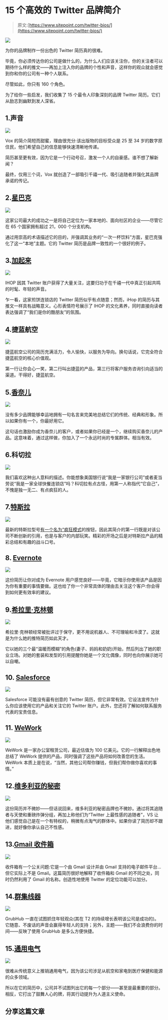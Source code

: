 # 15 个高效的 Twitter 品牌简介

> 原文:[https://www.sitepoint.com/twitter-bios/](https://www.sitepoint.com/twitter-bios/)

![](../Images/facd74078c0e7820e14b41a6f3c28bb9.png)

为你的品牌制作一份出色的 Twitter 简历真的很难。

毕竟，你必须传达你的公司是做什么的，为什么人们应该关注你，你的关注者可以期待什么样的推文——再加上注入你的品牌的个性和声音，这样你的观众就会感觉到你和你的公司有一种个人联系。

尽管如此，你只有 160 个角色。

为了给你一些启发，我们收集了 15 个最令人印象深刻的品牌 Twitter 简历。它们从励志到幽默到发人深省。

## 1.声音

![](../Images/ff63951868d68ad034c1379b5fce4604.png)

Vox 的简介简短而甜蜜，理由很充分:该出版物的目标受众是 25 至 34 岁的数字原住民，他们希望自己的信息能够快速清晰地传递。

简历甚至更有效，因为它是一个行动号召，激发一个人的自豪感。谁不想了解新闻？

最终，仅用三个词，Vox 就创造了一部吸引千禧一代、吸引追随者并强化其品牌承诺的传记。

## 2.[星巴克](https://twitter.com/Starbucks?lang=en)

![](../Images/42d6b1d58d2aef339d448739616000f4.png)

这家公司最大的成功之一是将自己定位为一家本地的、面向社区的企业——尽管它在 65 个国家拥有超过 21，000 个分支机构。

通过用崇高的术语描述它的目的，并强调其业务的“一次一杯饮料”方面，星巴克强化了这一“本地”主题。它的 Twitter 简历是品牌一致性的一个很好的例子。

## 3.[加起来](https://twitter.com/IHOP)

![](../Images/e9a3244e12df75c29fc8388bc7dc8dc5.png)

IHOP 因其 Twitter 账户获得了大量关注，这要归功于在千禧一代中真正引起共鸣的时髦、年轻的声音。

乍一看，这家煎饼连锁店的 Twitter 简历似乎有点随意；然而，iHop 的简历与其推文一样具有战略意义。心形表情符号展示了 IHOP 的文化素养，同时直接向读者表达强调了“我们是你的酷朋友”的氛围。

## 4.捷蓝航空

![](../Images/8795a11f1062b5c1b53edf753b734da1.png)

捷蓝航空公司的简历充满活力，令人愉快，以服务为导向。换句话说，它完全符合捷蓝航空的核心价值观。

第一行让你会心一笑，第二行叫出捷蓝的产品，第三行将客户服务咨询引向适当的渠道。干得好，捷蓝航空。

## 5.[香奈儿](https://twitter.com/CHANEL)

![](../Images/231e2279d1e9ca26df40804b0c0c039a.png)

没有多少品牌能够幸运地拥有一句名言来完美地总结它们的传统、经典和形象。所以如果你有一个，你最好用它。

这句话也激励你成为香奈儿的客户，或者如果你已经是一个，继续购买香奈儿的产品。这意味着，通过这样做，你加入了一个永远时尚的专属群体。相当有效。

## 6.科切拉

![](../Images/94776f795505f993cea399c151fa4120.png)

我们喜欢这种出人意料的描述。你能想象美国银行说“我是一家银行公司”或者麦当劳说“我是一家全球快餐连锁店”吗？科切拉有点古怪，用第一人称指代“它自己”，不愧是独一无二、有点疯狂的人。

## 7.[特斯拉](https://twitter.com/TeslaMotors)

![](../Images/94cd63b20b51d6383d861fb4bebee590.png)

最新的特斯拉型号[有一个名为“疯狂模式](http://www.popsci.com/tesla-model-s-now-insane-mode)的按钮，因此其简介的第一行既是对该公司不断创新的引用，也是与客户的内部玩笑。精彩的开场之后是对特斯拉产品的精彩总结和有趣的战斗口号。

## 8. [Evernote](https://twitter.com/evernote)

![](../Images/346e97f9a97a89b2a380d8183428b849.png)

这份简历让你对成为 Evernote 用户感觉良好——毕竟，它暗示你使用该产品是因为你有重要的事情要做。这也给了你一个非常具体的理由去关注这个客户:你会得到如何更有效率的建议。

## 9.[希拉里·克林顿](https://twitter.com/HillaryClinton)

![](../Images/277c127612aec07cdc9c99dc40bd1e7d.png)

希拉里·克林顿经常被批评过于保守，更不用说机器人、不可理喻和冷漠了。这就是为什么她的推特简历如此天才。

它以她的三个最“温暖而模糊”的角色(妻子、妈妈和奶奶)开始，然后列出了她的职业立场。对她的套装和发型的引用提醒你她是一个文化偶像，同时也向你展示她可以自嘲。

## 10. [Salesforce](https://twitter.com/salesforce)

![](../Images/bdc25d942a8009cba14f688c7b4213b4.png)

Salesforce 可能没有最有创意的 Twitter 简历，但它非常有效。它设法宣传为什么你应该使用它的产品和关注它的 Twitter 账户。此外，您还将了解如何联系服务代表的宝贵信息。

## 11. [WeWork](https://twitter.com/WeWork)

![](../Images/d0baaf7a83d28cd1f2e165f97eb83891.png)

WeWork 是一家办公室租赁公司，最近估值为 100 亿美元。它的一行解释出色地总结了 WeWork 提供的产品，同时强调了这些产品将如何改善您的生活。WeWork 本质上是在说，“当然，其他公司帮你赚钱，但我们帮你做你喜欢的事情。”

## 12.[维多利亚的秘密](https://twitter.com/VictoriasSecret)

![](../Images/75b841e1ef972bad4881a5c4b0317aeb.png)

这份简历并不微妙——但话说回来，维多利亚的秘密品牌也不微妙。通过将其追随者与天使和重磅炸弹分组，再加上称他们为“Twitter 上最性感的追随者”，VS 让他们感觉自己是在一个有特权的，稍微有点淘气的群体中。如果你读了简历却不跟进，就好像你承认自己不性感。

## 13.[Gmail 收件箱](https://twitter.com/inboxbygmail)

![](../Images/f053fa9e0df8d8182934f0b5fd402f7a.png)

收件箱有一个公关问题:它是一个由 Gmail 设计并由 Gmail 支持的电子邮件平台…但它实际上不是 Gmail。这篇简历很好地解释了收件箱和 Gmail 的不同之处，同时仍然利用了 Gmail 的名称。创造性地使用 Twitter 的定位功能可以加分。

## 14.[群集线器](https://twitter.com/GrubHub)

![](../Images/7e7e9598063f01ce6f5f06a5a6620bf5.png)

GrubHub 一直在试图抓住年轻观众(其在 T2 的持续增长表明该公司是成功的)。它随意、不废话的声音会赢得年轻人的支持；另外，主题——我们不会浪费你的时间——反映了使用 GrubHub 是多么方便快捷。

## 15.[通用电气](https://twitter.com/generalelectric)

![](../Images/9a5d233f9da4c112c2d97890e453be72.png)

很难从传统意义上推销通用电气，因为该公司涉足从航空和家电到医疗保健和能源的众多领域。

所以在它的简历中，公司并不试图列出它的每一个部分——甚至是最重要的部分。相反，它打出了鼓舞人心的牌，将其行动提升为人道主义使命。

## 分享这篇文章